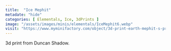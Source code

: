 ```yaml
---
title:  "Ice Mephit"
metadate: "hide"
categories: [ Elementals, Ice, 3dPrints ]
image: "/assets/images/minis/elementals/IceMephit6.webp"
visit: "https://www.myminifactory.com/object/3d-print-earth-mephit-s-pre-supported-148721"
---
```

3d print from Duncan Shadow.